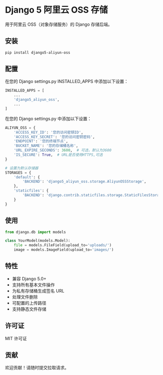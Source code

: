 # Django 5 阿里云 OSS 存储

用于阿里云 OSS（对象存储服务）的 Django 存储后端。

## 安装

```bash
pip install django5-aliyun-oss
```

## 配置
在您的 Django settings.py INSTALLED_APPS 中添加以下设置：

```python
INSTALLED_APPS = [
    ...
    'django5_aliyun_oss',
    ...
]
```


在您的 Django settings.py 中添加以下设置：

```python
ALIYUN_OSS = {
    'ACCESS_KEY_ID': '您的访问密钥ID',
    'ACCESS_KEY_SECRET': '您的访问密钥密码',
    'ENDPOINT': '您的终端节点',
    'BUCKET_NAME': '您的存储桶名称',
    'URL_EXPIRE_SECONDS': 3600,  # 可选，默认为3600
    'IS_SECURE': True,  # URL是否使用HTTPS,可选
}

# 设置为默认存储器
STORAGES = {
    'default': {
        'BACKEND': 'django5_aliyun_oss.storage.AliyunOSSStorage',
    },
    'staticfiles': {
        'BACKEND': 'django.contrib.staticfiles.storage.StaticFilesStorage',
    }
}
```

## 使用

```python
from django.db import models

class YourModel(models.Model):
    file = models.FileField(upload_to='uploads/')
    image = models.ImageField(upload_to='images/')
```

## 特性

- 兼容 Django 5.0+
- 支持所有基本文件操作
- 为私有存储桶生成签名 URL
- 处理文件删除
- 可配置的上传路径
- 支持静态文件存储

## 许可证

MIT 许可证

## 贡献

欢迎贡献！请随时提交拉取请求。
